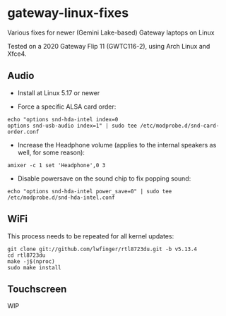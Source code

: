 # gateway-linux-fixes
Various fixes for newer (Gemini Lake-based) Gateway laptops on Linux

Tested on a 2020 Gateway Flip 11 (GWTC116-2), using Arch Linux and Xfce4.

## Audio

* Install at Linux 5.17 or newer

* Force a specific ALSA card order:

```
echo "options snd-hda-intel index=0
options snd-usb-audio index=1" | sudo tee /etc/modprobe.d/snd-card-order.conf
```

* Increase the Headphone volume (applies to the internal speakers as well, for some reason):

```
amixer -c 1 set 'Headphone',0 3
```

* Disable powersave on the sound chip to fix popping sound:

```
echo "options snd-hda-intel power_save=0" | sudo tee /etc/modprobe.d/snd-hda-intel.conf
```
## WiFi

This process needs to be repeated for all kernel updates:

```
git clone git://github.com/lwfinger/rtl8723du.git -b v5.13.4
cd rtl8723du
make -j$(nproc)
sudo make install
```

## Touchscreen

WIP
